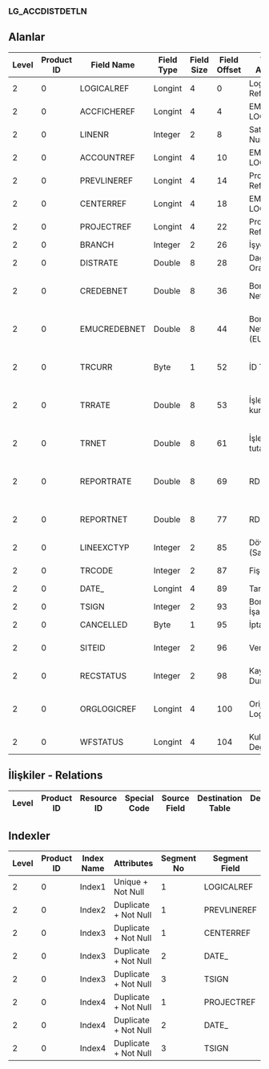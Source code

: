 ### LG_ACCDISTDETLN

## Alanlar

**Level**|**Product ID**|**Field Name**|**Field Type**|**Field Size**|**Field Offset**|**Türkçe Açıklama**|**Expression**
-----|-----|-----|-----|-----|-----|-----|-----
2|0|LOGICALREF|Longint|4|0|Logical Reference|Logical Reference
2|0|ACCFICHEREF|Longint|4|4|EMFICHE LOGICALREF|EMFICHE LOGICALREF
2|0|LINENR|Integer|2|8|Satır Numarası|Line Number
2|0|ACCOUNTREF|Longint|4|10|EMUHACC LOGICALREF|EMUHACC LOGICALREF
2|0|PREVLINEREF|Longint|4|14|Proje Log. Ref.|PROJECT LOGICALREF
2|0|CENTERREF|Longint|4|18|EMCENTER LOGICALREF|EMCENTER LOGICALREF
2|0|PROJECTREF|Longint|4|22|Proje Log. Ref.|PROJECT LOGICALREF
2|0|BRANCH|Integer|2|26|İşyeri|Division
2|0|DISTRATE|Double|8|28|Dağıtım Oranı|Distribution Rate
2|0|CREDEBNET|Double|8|36|Borç/Alacak Net Tutar|Debit / Credit Net Amount
2|0|EMUCREDEBNET|Double|8|44|Borç/Alacak Net Tutar (EURO)|Debit / Credit Net Amount (EURO)
2|0|TRCURR|Byte|1|52|İD Türü|Transaction Currency Type
2|0|TRRATE|Double|8|53|İşlem dövizi kuru|Transaction Currency Exchange Rate
2|0|TRNET|Double|8|61|İşlem dövizi tutarı|Transaction Currency Amount
2|0|REPORTRATE|Double|8|69|RD Kuru|Reporting Currency Exchange Rate
2|0|REPORTNET|Double|8|77|RD Tutarı|Reporting Currency Amount
2|0|LINEEXCTYP|Integer|2|85|Döviz Türü (Satır)|F. Currency Type (Line)
2|0|TRCODE|Integer|2|87|Fiş türü|Voucher Type
2|0|DATE_|Longint|4|89|Tarih|Date
2|0|TSIGN|Integer|2|93|Borç/Alacak İşareti|Debit / Credit Sign
2|0|CANCELLED|Byte|1|95|İptal Edilmiş|Cancelled
2|0|SITEID|Integer|2|96|Veri Merkezi|Data Processing Site
2|0|RECSTATUS|Integer|2|98|Kayıt Durumu|Record Status
2|0|ORGLOGICREF|Longint|4|100|Orijinal Kayıt Log. Ref.|Original Record Logical Reference
2|0|WFSTATUS|Longint|4|104|Kullanımda Değil|Not In Use

## İlişkiler - Relations
**Level**|**Product ID**|**Resource ID**|**Special Code**|**Source Field**|**Destination Table**|**Destination Field**|**Relation Type**|**Extra Condition**
-----|-----|-----|-----|-----|-----|-----|-----|-----

## Indexler
**Level**|**Product ID**|**Index Name**|**Attributes**|**Segment No**|**Segment Field**|**Sense**
-----|-----|-----|-----|-----|-----|-----
2|0|Index1|Unique + Not Null|1|LOGICALREF|Ascending
2|0|Index2|Duplicate + Not Null|1|PREVLINEREF|Ascending
2|0|Index3|Duplicate + Not Null|1|CENTERREF|Ascending
2|0|Index3|Duplicate + Not Null|2|DATE_|Ascending
2|0|Index3|Duplicate + Not Null|3|TSIGN|Ascending
2|0|Index4|Duplicate + Not Null|1|PROJECTREF|Ascending
2|0|Index4|Duplicate + Not Null|2|DATE_|Ascending
2|0|Index4|Duplicate + Not Null|3|TSIGN|Ascending
